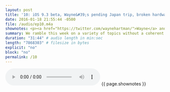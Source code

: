 ```yaml
---
layout: post
title: '10: iOS 9.3 beta, Wayne&#39;s pending Japan trip, broken hardware'
date: 2016-01-18 21:55:44 -0500
file: /audio/ep10.m4a
shownotes: <p><a href="https://twitter.com/waynehartman/">Wayne</a> and <a href="https://twitter.com/LK64076007A/">Michael</a> ramble this week on a variety of topics without a coherent theme.</p><p><ul><li><a href="http://www.macrumors.com/guide/4k-5k-displays-buyers-guide-mac/">MacRumor's buying guide for 5K displays</a></li></ul></p>
summary: We ramble this week on a variety of topics without a coherent theme.
duration: "31:44" # audio length in min:sec
length: "7868303" # filesize in bytes
explicit: "no"
block: "no"
permalink: /10
---
```


<audio controls>
<source src="{{site.url}}{{site.baseurl}}{{ page.file }}" type="audio/x-m4a">
Your browser does not support the audio element.
</audio>
{{ page.shownotes }}
